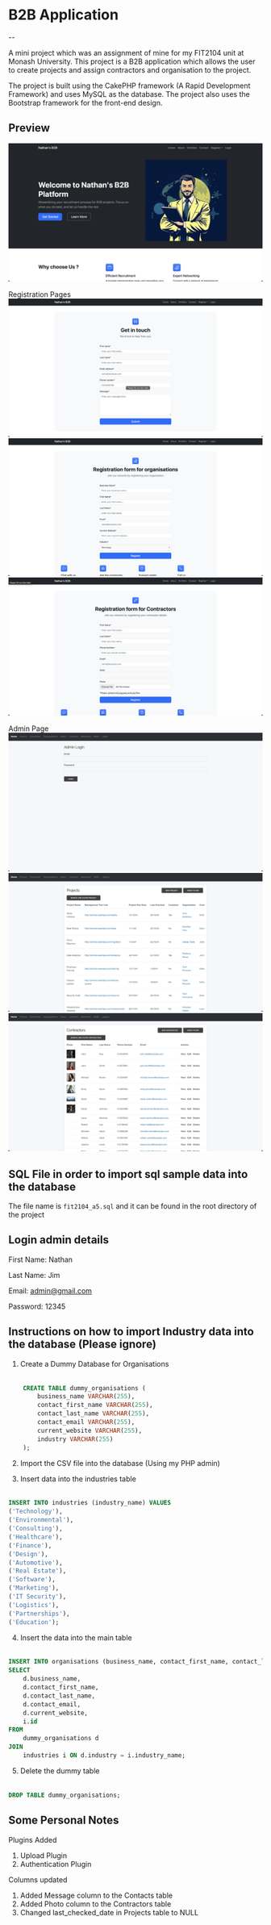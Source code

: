 # B2B Application
--

A mini project which was an assignment of mine for my FIT2104 unit at Monash University. This project is a B2B application which allows the user to create projects and assign contractors and organisation to the project. 

The project is built using the CakePHP framework (A Rapid Development Framework) and uses MySQL as the database. The project also uses the Bootstrap framework for the front-end design.

## Preview

![Preview-7](preview-7.png)

Registration Pages
![Preview-6](preview-6.png)
![Preview-5](preview-5.png)
![Preview-1](preview-1.png)

Admin Page
![Preview-4](preview-4.png)
![Preview-3](preview-3.png)
![Preview-2](preview-2.png)


## SQL File in order to import sql sample data into the database

The file name is `fit2104_a5.sql` and it can be found in the root directory of the project

## Login admin details

First Name: Nathan

Last Name: Jim

Email: admin@gmail.com

Password: 12345


## Instructions on how to import Industry data into the database (Please ignore)

1. Create a Dummy Database for Organisations
```sql

    CREATE TABLE dummy_organisations (
        business_name VARCHAR(255),
        contact_first_name VARCHAR(255),
        contact_last_name VARCHAR(255),
        contact_email VARCHAR(255),
        current_website VARCHAR(255),
        industry VARCHAR(255)
    );

```

2. Import the CSV file into the database (Using my PHP admin)



3. Insert data into the industries table

```sql

INSERT INTO industries (industry_name) VALUES
('Technology'),
('Environmental'),
('Consulting'),
('Healthcare'),
('Finance'),
('Design'),
('Automotive'),
('Real Estate'),
('Software'),
('Marketing'),
('IT Security'),
('Logistics'),
('Partnerships'),
('Education');


```


4. Insert the data into the main table

```sql

INSERT INTO organisations (business_name, contact_first_name, contact_last_name, contact_email, current_website, industry_id)
SELECT
    d.business_name,
    d.contact_first_name,
    d.contact_last_name,
    d.contact_email,
    d.current_website,
    i.id
FROM
    dummy_organisations d
JOIN
    industries i ON d.industry = i.industry_name;


```

5. Delete the dummy table

```sql

DROP TABLE dummy_organisations;

```


## Some Personal Notes
Plugins Added
1. Upload Plugin
2. Authentication Plugin

Columns updated
1. Added Message column to the Contacts table
2. Added Photo column to the Contractors table
3. Changed last_checked_date in Projects table to NULL


